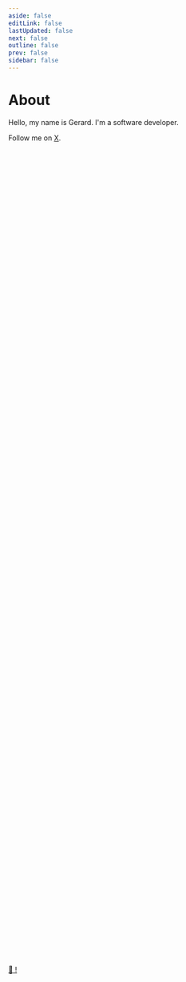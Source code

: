 ```yaml
---
aside: false
editLink: false
lastUpdated: false
next: false
outline: false
prev: false
sidebar: false
---
```


# About

Hello, my name is Gerard. I'm a software developer.

Follow me on <a href="https://x.com/gerardroche_?ref=gerardroche.com">X</a>.

<br> <br> <br> <br> <br>
<br> <br> <br> <br> <br>
<br> <br> <br> <br> <br>
<br> <br> <br> <br> <br>
<br> <br> <br> <br> <br>
<br> <br> <br> <br> <br>
<br> <br> <br> <br> <br>
<br> <br> <br> <br> <br>
<br> <br> <br> <br> <br>
<br> <br> <br> <br> <br>
<br> <br> <br> <br> <br>
<br> <br> <br> <br> <br>
<br> <br> <br> <br> <br>
<br> <br> <br> <br> <br>
<br> <br> <br> <br> <br>
<br> <br> <br> <br> <br>
<br> <br> <br> <br> <br>
<br> <br> <br> <br> <br>
<br> <br> <br> <br> <br>

[:egg: !](/movies/)
